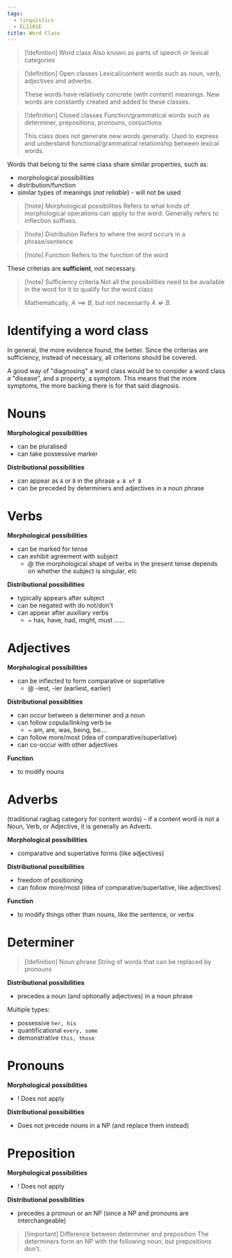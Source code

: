 ```yaml
---
tags:
  - linguistics
  - EL1101E
title: Word Class
---
```

> [!definition] Word class
>  Also known as parts of speech or lexical categories

> [!definition] Open classes
> Lexical/content words such as noun, verb, adjectives and adverbs.
> 
> These words have relatively concrete (with content) meanings. New words are constantly created and added to these classes.

> [!definition] Closed classes
> Function/grammatical words such as determiner, prepositions, pronouns, conjuctions
> 
> This class does not generate new words generally. Used to express and understand functional/grammatical relationship between lexical words.

Words that belong to the same class share similar properties, such as:
- morphological possibilities
- distribution/function
- similar types of meanings (_not reliable_) - will not be used

> [!note] Morphological possibilities
> Refers to what kinds of morphological operations can apply to the word.
> Generally refers to inflection suffixes.

> [!note] Distribution
> Refers to where the word occurs in a phrase/sentence

> [!note] Function
> Refers to the function of the word

These criterias are **sufficient**, not necessary.

> [!note] Sufficiency criteria
> Not all the possibilities need to be available in the word for it to qualify for the word class
> 
> Mathematically, $A \implies B$, but not necessarily $A \not \Leftarrow B$.

# Identifying a word class
In general, the more evidence found, the better. Since the criterias are sufficiency, instead of necessary, all criterions should be covered. 

A good way of "diagnosing" a word class would be to consider a word class a "disease", and a property, a symptom. This means that the more symptoms, the more backing there is for that said diagnosis.
# Nouns
**Morphological possibilities**
- can be pluralised
- can take possessive marker

**Distributional possibilities**
- can appear as `A` or `B` in the phrase `a A of B`
- can be preceded by determiners and adjectives in a noun phrase
# Verbs
**Morphological possibilities**
- can be marked for tense
- can exhibit agreement with subject
	- @ the morphological shape of verbs in the present tense depends on whether the subject is singular, etc

**Distributional possibilities**
- typically appears after subject
- can be negated with do not/don't
- can appear after auxiliary verbs
	- ~ has, have, had, might, must ......

# Adjectives
**Morphological possibilities**
- can be inflected to form comparative or superlative
	- @ -iest, -ier (earliest, earlier)

**Distributional possiblities**
- can occur between a determiner and a noun
- can follow copula/linking verb `be`
	- ~ am, are, was, being, be....
- can follow more/most (idea of comparative/superlative)
- can co-occur with other adjectives

**Function**
- to modify nouns
# Adverbs
(traditional ragbag category for content words) - if a content word is not a Noun, Verb, or Adjective, it is generally an Adverb.

**Morphological possibilities**
- comparative and superlative forms (like adjectives)

**Distributional possibilities**
- freedom of positioning
- can follow more/most (idea of comparative/superlative, like adjectives)

**Function**
- to modify things other than nouns, like the sentence, or verbs

# Determiner
> [!definition] Noun phrase
> String of words that can be replaced by pronouns

**Distributional possibilities**
- precedes a noun (and optionally adjectives) in a noun phrase

Multiple types:
- possessive `her, his`
- quantificational `every, some`
- demonstrative `this, those`
# Pronouns
**Morphological possibilities**
- ! Does not apply

**Distributional possibilities**
- Does not precede nouns in a NP (and replace them instead)
# Preposition
**Morphological possibilities**
- ! Does not apply

**Distributional possibilities**
- precedes a pronoun or an NP (since a NP and pronouns are interchangeable)

> [!important] Difference between determiner and preposition
> The determiners form an NP with the following noun, but prepositions don't.
